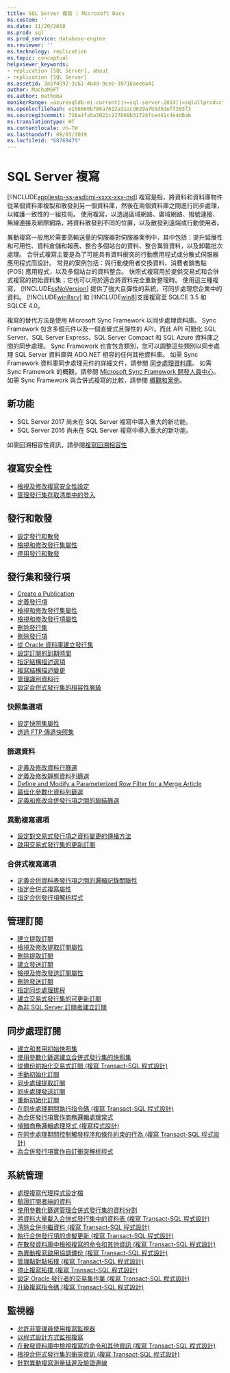 ```yaml
---
title: SQL Server 複寫 | Microsoft Docs
ms.custom: ''
ms.date: 11/20/2018
ms.prod: sql
ms.prod_service: database-engine
ms.reviewer: ''
ms.technology: replication
ms.topic: conceptual
helpviewer_keywords:
- replication [SQL Server], about
- replication [SQL Server]
ms.assetid: 3a5f4592-3c61-4b4d-9ceb-39716aeeba41
author: MashaMSFT
ms.author: mathoma
monikerRange: =azuresqldb-mi-current||>=sql-server-2014||=sqlallproducts-allversions
ms.openlocfilehash: e158860b786a7612a31acd629a7b5d5deff203f3
ms.sourcegitcommit: 728a4fa5a3022c237b68b31724fce441c4e4d0ab
ms.translationtype: HT
ms.contentlocale: zh-TW
ms.lasthandoff: 08/03/2019
ms.locfileid: "68769479"
---
```

# <a name="sql-server-replication"></a>SQL Server 複寫
[!INCLUDE[appliesto-ss-asdbmi-xxxx-xxx-md](../../includes/appliesto-ss-asdbmi-xxxx-xxx-md.md)]
  複寫是指，將資料和資料庫物件從某個資料庫複製和散發到另一個資料庫，然後在兩個資料庫之間進行同步處理，以維護一致性的一組技術。 使用複寫，以透過區域網路、廣域網路、撥號連接、無線連接及網際網路，將資料散發到不同的位置，以及散發到遠端或行動使用者。  
  
 異動複寫一般用於需要高輸送量的伺服器對伺服器案例中，其中包括：提升延展性和可用性、資料倉儲和報表、整合多個站台的資料、整合異質資料，以及卸載批次處理。 合併式複寫主要是為了可能具有資料衝突的行動應用程式或分散式伺服器應用程式而設計。 常見的案例包括：與行動使用者交換資料、消費者銷售點 (POS) 應用程式，以及多個站台的資料整合。 快照式複寫用於提供交易式和合併式複寫的初始資料集；它也可以用於適合將資料完全重新整理時。 使用這三種複寫， [!INCLUDE[ssNoVersion](../../includes/ssnoversion-md.md)] 提供了強大且彈性的系統，可同步處理您企業中的資料。 [!INCLUDE[win8srv](../../includes/win8srv-md.md)] 和 [!INCLUDE[win8](../../includes/win8-md.md)]支援複寫至 SQLCE 3.5 和 SQLCE 4.0。  

 複寫的替代方法是使用 Microsoft Sync Framework 以同步處理資料庫。 Sync Framework 包含多個元件以及一個直覺式且彈性的 API，而此 API 可簡化 SQL Server、SQL Server Express、SQL Server Compact 和 SQL Azure 資料庫之間的同步處理。 Sync Framework 也會包含類別，您可以調整這些類別以同步處理 SQL Server 資料庫與 ADO.NET 相容的任何其他資料庫。 如需 Sync Framework 資料庫同步處理元件的詳細文件，請參閱 [同步處理資料庫](https://go.microsoft.com/fwlink/?LinkId=209079)。 如需 Sync Framework 的概觀，請參閱 [Microsoft Sync Framework 開發人員中心](https://go.microsoft.com/fwlink/?LinkId=209078)。 如需 Sync Framework 與合併式複寫的比較，請參閱 [概觀和案例](https://msdn.microsoft.com/library/bb902818\(SQL.110\).aspx)。  
  

## <a name="whats-new"></a>新功能 
- SQL Server 2017 尚未在 SQL Server 複寫中導入重大的新功能。 
- SQL Server 2016 尚未在 SQL Server 複寫中導入重大的新功能。 

如需回溯相容性資訊，請參閱[複寫回溯相容性](replication-backward-compatibility.md) 


 ## <a name="replication-security"></a>複寫安全性
  
-   [檢視及修改複寫安全性設定](security/view-and-modify-replication-security-settings.md)  
-   [管理發行集存取清單中的登入](security/manage-logins-in-the-publication-access-list.md)  
  
## <a name="publishing-and-distribution"></a>發行和散發  
  
-   [設定發行和散發](configure-publishing-and-distribution.md)   
-   [檢視和修改發行集屬性](publish/view-and-modify-publication-properties.md)   
-   [停用發行和散發](disable-publishing-and-distribution.md)  
  
## <a name="publications-and-articles"></a>發行集和發行項 
  
-   [Create a Publication](publish/create-a-publication.md)    
-   [定義發行項](publish/define-an-article.md)   
-   [檢視和修改發行集屬性](publish/view-and-modify-publication-properties.md)   
-   [檢視和修改發行項屬性](publish/view-and-modify-article-properties.md)    
-   [刪除發行集](publish/delete-a-publication.md)   
-   [刪除發行項](publish/delete-an-article.md)    
-   [從 Oracle 資料庫建立發行集](publish/create-a-publication-from-an-oracle-database.md)   
-   [設定訂閱的到期時間](publish/set-the-expiration-period-for-subscriptions.md)  
-   [指定結構描述選項](publish/specify-schema-options.md)  
-   [複寫結構描述變更](publish/replicate-schema-changes.md)    
-   [管理識別資料行](publish/manage-identity-columns.md)   
-   [設定合併式發行集的相容性層級](publish/set-the-compatibility-level-for-merge-publications.md)  
  
### <a name="snapshot-options"></a>快照集選項  
  
-   [設定快照集屬性](publish/configure-snapshot-properties-replication-transact-sql-programming.md)    
-   [透過 FTP 傳遞快照集](publish/deliver-a-snapshot-through-ftp.md) 
  
### <a name="filter-data"></a>篩選資料  
  
-   [定義及修改資料行篩選](publish/define-and-modify-a-column-filter.md)    
-   [定義及修改靜態資料列篩選](publish/define-and-modify-a-static-row-filter.md)    
-   [Define and Modify a Parameterized Row Filter for a Merge Article](publish/define-and-modify-a-parameterized-row-filter-for-a-merge-article.md)    
-   [最佳化參數化資料列篩選](publish/optimize-parameterized-row-filters.md)    
-   [定義和修改合併發行項之間的聯結篩選](publish/define-and-modify-a-join-filter-between-merge-articles.md)  
  
### <a name="transactional-replication-options"></a>異動複寫選項  
  
-   [設定對交易式發行項之資料變更的傳播方法](publish/set-the-propagation-method-for-data-changes-to-transactional-articles.md)    
-   [啟用交易式發行集的更新訂閱](publish/enable-updating-subscriptions-for-transactional-publications.md)  
  
### <a name="merge-replication-options"></a>合併式複寫選項  
  
-   [定義合併資料表發行項之間的邏輯記錄關聯性](publish/define-a-logical-record-relationship-between-merge-table-articles.md)    
-   [指定合併式複寫屬性](merge/specify-merge-replication-properties.md)    
-   [指定合併發行項解析程式](publish/specify-a-merge-article-resolver.md)    

  
## <a name="manage-subscriptions"></a>管理訂閱  
  
-   [建立提取訂閱](create-a-pull-subscription.md)    
-   [檢視及修改提取訂閱屬性](view-and-modify-pull-subscription-properties.md)    
-   [刪除提取訂閱](delete-a-pull-subscription.md)    
-   [建立發送訂閱](create-a-push-subscription.md)   
-   [檢視及修改發送訂閱屬性](view-and-modify-push-subscription-properties.md)   
-   [刪除發送訂閱](delete-a-push-subscription.md)   
-   [指定同步處理排程](specify-synchronization-schedules.md)    
-   [建立交易式發行集的可更新訂閱](publish/create-an-updatable-subscription-to-a-transactional-publication.md)  
-   [為非 SQL Server 訂閱者建立訂閱](create-a-subscription-for-a-non-sql-server-subscriber.md)  
  
## <a name="synchronize-subscriptions"></a>同步處理訂閱  
  
-   [建立和套用初始快照集](create-and-apply-the-initial-snapshot.md)   
-   [使用參數化篩選建立合併式發行集的快照集](create-a-snapshot-for-a-merge-publication-with-parameterized-filters.md)    
-   [從備份初始化交易式訂閱 &#40;複寫 Transact-SQL 程式設計&#41;](initialize-a-transactional-subscription-from-a-backup.md)    
-   [手動初始化訂閱](initialize-a-subscription-manually.md)    
-   [同步處理提取訂閱](synchronize-a-pull-subscription.md)    
-   [同步處理發送訂閱](synchronize-a-push-subscription.md)   
-   [重新初始化訂閱](reinitialize-a-subscription.md)    
-   [在同步處理期間執行指令碼 &#40;複寫 Transact-SQL 程式設計&#41;](execute-scripts-during-synchronization-replication-transact-sql-programming.md)    
-   [為合併發行項實作商務邏輯處理常式](implement-a-business-logic-handler-for-a-merge-article.md)  
-   [偵錯商務邏輯處理常式 &#40;複寫程式設計&#41;](debug-a-business-logic-handler-replication-programming.md)    
-   [在同步處理期間控制觸發程序和條件約束的行為 &#40;複寫 Transact-SQL 程式設計&#41;](control-behavior-of-triggers-and-constraints-in-synchronization.md)    
-   [為合併發行項實作自訂衝突解析程式](implement-a-custom-conflict-resolver-for-a-merge-article.md)  
  
## <a name="administration"></a>系統管理 
  
-   [處理複寫代理程式設定檔](agents/work-with-replication-agent-profiles.md)   
-   [驗證訂閱者端的資料](validate-data-at-the-subscriber.md)    
-   [使用參數化篩選管理合併式發行集的資料分割](publish/manage-partitions-for-a-merge-publication-with-parameterized-filters.md)    
-   [將資料大量載入合併式發行集中的資料表 &#40;複寫 Transact-SQL 程式設計&#41;](bulk-load-data-into-tables-in-a-merge-publication.md)    
-   [清除合併中繼資料 &#40;複寫 Transact-SQL 程式設計&#41;](administration/clean-up-merge-metadata-replication-transact-sql-programming.md)    
-   [執行合併發行項的虛擬更新 &#40;複寫 Transact-SQL 程式設計&#41;](administration/perform-a-dummy-update-for-a-merge-article-replication-transact-sql-programming.md)    
-   [在散發資料庫中檢視複寫的命令和其他資訊 &#40;複寫 Transact-SQL 程式設計&#41;](monitor/view-replicated-commands-and-information-in-distribution-database.md)    
-   [為異動複寫啟用協調備份 &#40;複寫 Transact-SQL 程式設計&#41;](administration/enable-coordinated-backups-for-transactional-replication.md)   
-   [管理點對點拓撲 &#40;複寫 Transact-SQL 程式設計&#41;](administration/administer-a-peer-to-peer-topology-replication-transact-sql-programming.md)    
-   [停止複寫拓撲 &#40;複寫 Transact-SQL 程式設計&#41;](administration/quiesce-a-replication-topology-replication-transact-sql-programming.md)    
-   [設定 Oracle 發行者的交易集作業 &#40;複寫 Transact-SQL 程式設計&#41;](administration/configure-the-transaction-set-job-for-an-oracle-publisher.md)   
-   [升級複寫指令碼 &#40;複寫 Transact-SQL 程式設計&#41;](administration/upgrade-replication-scripts-replication-transact-sql-programming.md)  
  
## <a name="monitor"></a>監視器
  
-   [允許非管理員使用複寫監視器](monitor/allow-non-administrators-to-use-replication-monitor.md)    
-   [以程式設計方式監視複寫](monitor/programmatically-monitor-replication.md)    
-   [在散發資料庫中檢視複寫的命令和其他資訊 &#40;複寫 Transact-SQL 程式設計&#41;](monitor/view-replicated-commands-and-information-in-distribution-database.md)    
-   [檢視合併式發行集的衝突資訊 &#40;複寫 Transact-SQL 程式設計&#41;](view-conflict-information-for-merge-publications.md) 
-   [針對異動複寫測量延遲及驗證連線](monitor/measure-latency-and-validate-connections-for-transactional-replication.md)  
  
  

